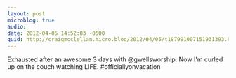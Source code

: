 ```yaml
---
layout: post
microblog: true
audio: 
date: 2012-04-05 14:52:03 -0500
guid: http://craigmcclellan.micro.blog/2012/04/05/t187991007151931393.html
---
```

Exhausted after an awesome 3 days with @gwellsworship. Now I'm curled up on the couch watching LIFE. #officiallyonvacation
